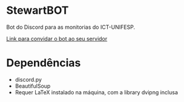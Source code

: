 # StewartBOT
Bot do Discord para as monitorias do ICT-UNIFESP.

[Link para convidar o bot ao seu servidor](https://discord.com/oauth2/authorize?client_id=1111812613752496248&scope=bot+applications.commands&permissions=35840)

# Dependências

* discord.py
* BeautifulSoup
* Requer LaTeX instalado na máquina, com a library dvipng inclusa